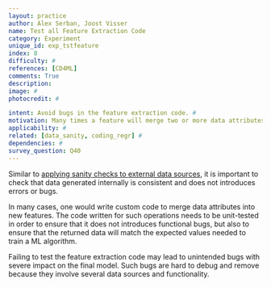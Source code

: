 ```yaml
---
layout: practice
author: Alex Serban, Joost Visser
name: Test all Feature Extraction Code
category: Experiment
unique_id: exp_tstfeature
index: 8
difficulty: #
references: [CD4ML]
comments: True
description:
image: #
photocredit: #

intent: Avoid bugs in the feature extraction code. #
motivation: Many times a feature will merge two or more data attributes or use custom data transformations. Testing this custom feature extraction code ensures no errors or bugs are introduced in this process. #
applicability: #
related: [data_sanity, coding_regr] #
dependencies: #
survey_question: Q40
---
```


Similar to <a href="/blog/2020/sanity_checks/" target="blank">applying sanity checks to external data sources</a>, it is important to check that data generated internally is consistent and does not introduces errors or bugs.


In many cases, one would write custom code to merge data attributes into new features.
The code written for such operations needs to be unit-tested in order to ensure that it does not introduces functional bugs, but also to ensure that the returned data will match the expected values needed to train a ML algorithm.

Failing to test the feature extraction code may lead to unintended bugs with severe impact on the final model.
Such bugs are hard to debug and remove because they involve several data sources and functionality.

